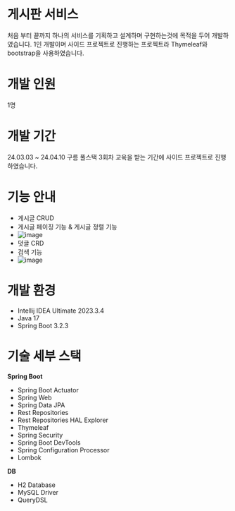 # 게시판 서비스
처음 부터 끝까지 하나의 서비스를 기획하고 설계하며 구현하는것에 목적을 두어 개발하였습니다.
1인 개발이며 사이드 프로젝트로 진행하는 프로젝트라 Thymeleaf와 bootstrap을 사용하였습니다.

# 개발 인원
1명

# 개발 기간
24.03.03 ~ 24.04.10
구름 풀스택 3회차 교육을 받는 기간에 사이드 프로젝트로 진행하였습니다.

# 기능 안내
+ 게시글 CRUD
+ 게시글 페이징 기능 & 게시글 정렬 기능
+ ![image](https://github.com/Max96312/board/assets/133615478/a349bdd7-6c00-493c-a108-78429f5564db)
+ 덧글 CRD
+ 검색 기능
+ ![image](https://github.com/Max96312/board/assets/133615478/bead5eb0-7519-4a1a-a213-0f19d58d5cd9)


# 개발 환경
+ Intellij IDEA Ultimate 2023.3.4
+ Java 17
+ Spring Boot 3.2.3

# 기술 세부 스택
**Spring Boot**
+ Spring Boot Actuator
+ Spring Web
+ Spring Data JPA
+ Rest Repositories
+ Rest Repositories HAL Explorer
+ Thymeleaf
+ Spring Security
+ Spring Boot DevTools
+ Spring Configuration Processor
+ Lombok

**DB**
+ H2 Database
+ MySQL Driver
+ QueryDSL
